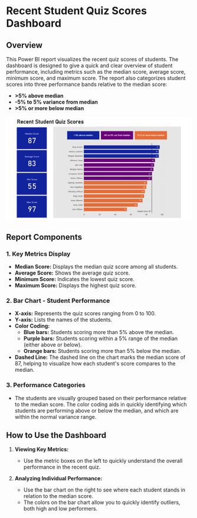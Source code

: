 # Recent Student Quiz Scores Dashboard

## Overview

This Power BI report visualizes the recent quiz scores of students. The dashboard is designed to give a quick and clear overview of student performance, including metrics such as the median score, average score, minimum score, and maximum score. The report also categorizes student scores into three performance bands relative to the median score: 

- **>5% above median**
- **-5% to 5% variance from median**
- **>5% or more below median**

![Dashboard Screenshot](p1.png)

## Report Components

### 1. **Key Metrics Display**
- **Median Score:** Displays the median quiz score among all students.
- **Average Score:** Shows the average quiz score.
- **Minimum Score:** Indicates the lowest quiz score.
- **Maximum Score:** Displays the highest quiz score.

### 2. **Bar Chart - Student Performance**
- **X-axis:** Represents the quiz scores ranging from 0 to 100.
- **Y-axis:** Lists the names of the students.
- **Color Coding:** 
  - **Blue bars:** Students scoring more than 5% above the median.
  - **Purple bars:** Students scoring within a 5% range of the median (either above or below).
  - **Orange bars:** Students scoring more than 5% below the median.
- **Dashed Line:** The dashed line on the chart marks the median score of 87, helping to visualize how each student's score compares to the median.

### 3. **Performance Categories**
- The students are visually grouped based on their performance relative to the median score. The color coding aids in quickly identifying which students are performing above or below the median, and which are within the normal variance range.

## How to Use the Dashboard

1. **Viewing Key Metrics:** 
   - Use the metric boxes on the left to quickly understand the overall performance in the recent quiz.

2. **Analyzing Individual Performance:** 
   - Use the bar chart on the right to see where each student stands in relation to the median score.
   - The colors on the bar chart allow you to quickly identify outliers, both high and low performers.
